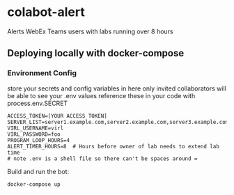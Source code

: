 # colabot-alert
Alerts WebEx Teams users with labs running over 8 hours

## Deploying locally with docker-compose
### Environment Config
store your secrets and config variables in here
only invited collaborators will be able to see your .env values
reference these in your code with process.env.SECRET
```
ACCESS_TOKEN=[YOUR ACCESS TOKEN]
SERVER_LIST=server1.example.com,server2.example.com,server3.example.com
VIRL_USERNAME=virl
VIRL_PASSWORD=foo
PROGRAM_LOOP_HOURS=4
ALERT_TIMER_HOURS=8  # Hours before owner of lab needs to extend lab time
# note .env is a shell file so there can't be spaces around =
```
Build and run the bot:
```
docker-compose up
```
